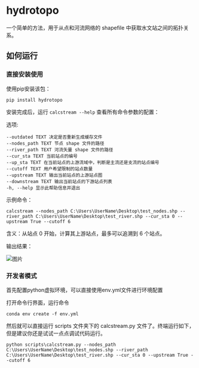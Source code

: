 <!--
 * @Author: Wenyu Ouyang
 * @Date: 2025-01-28 11:56:04
 * @LastEditTime: 2025-01-29 08:11:00
 * @LastEditors: Wenyu Ouyang
 * @Description: readme for hydrotopo
 * @FilePath: \hydrotopo\README_zh.md
 * Copyright (c) 2023-2024 Wenyu Ouyang. All rights reserved.
-->
# hydrotopo

一个简单的方法，用于从点和河流网络的 shapefile 中获取水文站之间的拓扑关系。

## 如何运行

### 直接安装使用

使用pip安装该包：

```shell
pip install hydrotopo
```

安装完成后，运行 `calcstream --help` 查看所有命令参数的配置：

选项:

```shell
--outdated TEXT 决定是否重新生成缓存文件
--nodes_path TEXT 节点 shape 文件的路径
--river_path TEXT 河流矢量 shape 文件的路径
--cur_sta TEXT 当前站点的编号
--up_sta TEXT 在当前站点的上游流域中，判断是主流还是支流的站点编号
--cutoff TEXT 用户希望限制的站点数量
--upstream TEXT 输出当前站点的上游站点图
--downstream TEXT 输出当前站点的下游站点列表
-h, --help 显示此帮助信息并退出
```


示例命令：

`calcstream --nodes_path C:\Users\UserName\Desktop\test_nodes.shp --river_path C:\Users\UserName\Desktop\test_river.shp --cur_sta 0 --upstream True --cutoff 6`

含义：从站点 0 开始，计算其上游站点，最多可以追溯到 6 个站点。

输出结果：

![图片](https://user-images.githubusercontent.com/23413915/194866111-2676da4c-94c5-4550-9a37-996ad4031f54.png)

### 开发者模式

首先配置python虚拟环境，可以直接使用env.yml文件进行环境配置

打开命令行界面，运行命令

```shell
conda env create -f env.yml
```

然后就可以直接运行 scripts 文件夹下的 calcstream.py 文件了。终端运行如下，但是建议你还是试试一点点调试代码运行。

```shell
python scripts\calcstream.py --nodes_path C:\Users\UserName\Desktop\test_nodes.shp --river_path C:\Users\UserName\Desktop\test_river.shp --cur_sta 0 --upstream True --cutoff 6
```
